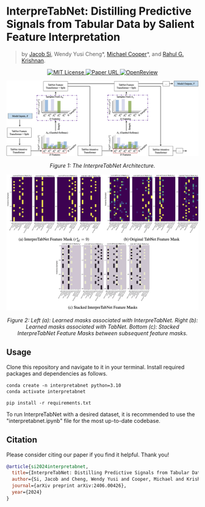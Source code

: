 # InterpreTabNet: Distilling Predictive Signals from Tabular Data by Salient Feature Interpretation
> by [Jacob Si](https://jacobyhsi.github.io/), Wendy Yusi Cheng*, [Michael Cooper](https://michaeljohncooper.com/)*, and [Rahul G. Krishnan](https://www.cs.toronto.edu/~rahulgk/).

<p align="center">
  <a href="https://github.com/jacobyhsi/InterpreTabNet/blob/main/LICENSE">
    <img alt="MIT License" src="https://img.shields.io/badge/License-MIT-yellow.svg">
  </a>
  <a href="https://arxiv.org/abs/2406.00426">
    <img alt="Paper URL" src="https://img.shields.io/badge/arxiv-2406.00426-blue">
  </a>
  <a href="https://openreview.net/forum?id=or8BQ4ohGb">
    <img alt="OpenReview" src="https://img.shields.io/badge/review-OpenReview-red">
  </a>
</p>

<div align="center">
  <img src="images/interpretabnet.png" alt="Model Logo" width="800" style="margin-left:'auto' margin-right:'auto' display:'block'"/>
  <p><em>Figure 1: The InterpreTabNet Architecture.</em>
</div>

<div align="center">
  <img src="images/interpretabnet_masks.png" alt="Model Logo" width="800" style="margin-left:'auto' margin-right:'auto' display:'block'"/>
  <p><em>Figure 2: Left (a): Learned masks associated with InterpreTabNet. Right (b): Learned masks associated with TabNet. Bottom (c): Stacked InterpreTabNet Feature Masks between subsequent feature masks.</em>
</div>

## Usage

Clone this repository and navigate to it in your terminal. Install required packages and dependencies as follows.

```
conda create -n interpretabnet python=3.10
conda activate interpretabnet
```

```
pip install -r requirements.txt
```

To run InterpreTabNet with a desired dataset, it is recommended to use the "interpretabnet.ipynb" file for the most up-to-date codebase.

## Citation
Please consider citing our paper if you find it helpful. Thank you!
```bibtex
@article{si2024interpretabnet,
  title={InterpreTabNet: Distilling Predictive Signals from Tabular Data by Salient Feature Interpretation},
  author={Si, Jacob and Cheng, Wendy Yusi and Cooper, Michael and Krishnan, Rahul G},
  journal={arXiv preprint arXiv:2406.00426},
  year={2024}
}
```
